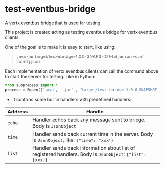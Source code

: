 # test-eventbus-bridge
A vertx eventbus bridge that is used for testing

This project is created acting as testing eventbus bridge for vertx eventbus clients.

One of the goal is to make it is easy to start, like using:

> java -jar target/test-ebridge-1.0.0-SNAPSHOT-fat.jar run -conf config.json

Each implementation of vertx eventbus clients can call the command above to start
the server for testing. Like in Python:

```python
from subprocess import *
process = Popen(['java', '-jar' , "target/test-ebridge-1.0.0-SNAPSHOT-fat.jar", "--conf", "config.json", stderr=PIPE)
```

* It contains some builtin handlers with predefined handlers:

Address | Handle
------------ | -------------
`echo` | Handler echos back any message sent to bridge. Body is `JsonObject`
`time` | Handler sends back current time in the server. Body is `JsonObject`, like:  `{"time": "xxx"}`
`list` | Handler sends back information about list of registered handlers. Body is `JsonObject`: `{"list": [xxx]}`

